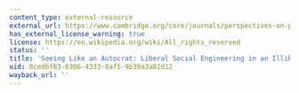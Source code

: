 ```yaml
---
content_type: external-resource
external_url: https://www.cambridge.org/core/journals/perspectives-on-politics/article/seeing-like-an-autocrat-liberal-social-engineering-in-an-illiberal-state/D57624CEF5791FE8F6638F39D3263A4B#
has_external_license_warning: true
license: https://en.wikipedia.org/wiki/All_rights_reserved
status: ''
title: 'Seeing Like an Autocrat: Liberal Social Engineering in an Illiberal State'
uid: 8cedbf83-0306-4333-8af5-9b39a3a81d12
wayback_url: ''
---
```

